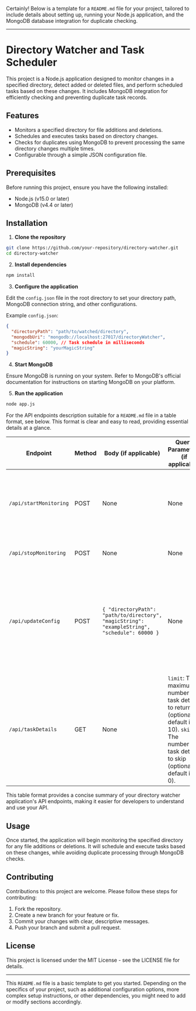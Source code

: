 Certainly! Below is a template for a `README.md` file for your project, tailored to include details about setting up, running your Node.js application, and the MongoDB database integration for duplicate checking.

---

# Directory Watcher and Task Scheduler

This project is a Node.js application designed to monitor changes in a specified directory, detect added or deleted files, and perform scheduled tasks based on these changes. It includes MongoDB integration for efficiently checking and preventing duplicate task records.

## Features

- Monitors a specified directory for file additions and deletions.
- Schedules and executes tasks based on directory changes.
- Checks for duplicates using MongoDB to prevent processing the same directory changes multiple times.
- Configurable through a simple JSON configuration file.

## Prerequisites

Before running this project, ensure you have the following installed:
- Node.js (v15.0 or later)
- MongoDB (v4.4 or later)

## Installation

1. **Clone the repository**

```bash
git clone https://github.com/your-repository/directory-watcher.git
cd directory-watcher
```

2. **Install dependencies**

```bash
npm install
```

3. **Configure the application**

Edit the `config.json` file in the root directory to set your directory path, MongoDB connection string, and other configurations.

Example `config.json`:
```json
{
  "directoryPath": "path/to/watched/directory",
  "mongodbUri": "mongodb://localhost:27017/directoryWatcher",
  "schedule": 60000, // Task schedule in milliseconds
  "magicString": "yourMagicString"
}
```

4. **Start MongoDB**

Ensure MongoDB is running on your system. Refer to MongoDB's official documentation for instructions on starting MongoDB on your platform.

5. **Run the application**

```bash
node app.js
```

For the API endpoints description suitable for a `README.md` file in a table format, see below. This format is clear and easy to read, providing essential details at a glance.

| Endpoint                 | Method | Body (if applicable)                                                                 | Query Parameters (if applicable)                                | Sample Response                                                                                              | Description                                                                                                               |
|--------------------------|--------|--------------------------------------------------------------------------------------|----------------------------------------------------------------|-------------------------------------------------------------------------------------------------------------|---------------------------------------------------------------------------------------------------------------------------|
| `/api/startMonitoring`   | POST   | None                                                                                 | None                                                           | `{ "message": "Monitoring started successfully." }`                                                          | Starts the monitoring process of the specified directory for file additions, deletions, and updates.                     |
| `/api/stopMonitoring`    | POST   | None                                                                                 | None                                                           | `{ "message": "Monitoring stopped successfully." }`                                                          | Stops the ongoing monitoring process.                                                                                     |
| `/api/updateConfig`      | POST   | `{ "directoryPath": "path/to/directory", "magicString": "exampleString", "schedule": 60000 }` | None                                                           | `{ "message": "Configuration updated successfully." }`                                                      | Updates the configuration for the directory monitoring, including the path to monitor, the magic string to look for, and the schedule interval in milliseconds. |
| `/api/taskDetails`       | GET    | None                                                                                 | `limit`: The maximum number of task details to return (optional, default is 10). `skip`: The number of task details to skip (optional, default is 0). | `{ "message": "Task details fetched successfully", "data": [{ "startTime": "2024-02-27T12:00:00.000Z", "endTime": "2024-02-27T12:05:00.000Z", "filesAdded": ["file1.txt", "file2.txt"], "filesDeleted": ["file3.txt"], "magicStringOccurrences": 5 }] }` | Retrieves a paginated list of task details, sorted by start time in descending order. Supports `limit` and `skip` query parameters to control pagination. |

This table format provides a concise summary of your directory watcher application's API endpoints, making it easier for developers to understand and use your API.

## Usage

Once started, the application will begin monitoring the specified directory for any file additions or deletions. It will schedule and execute tasks based on these changes, while avoiding duplicate processing through MongoDB checks.

## Contributing

Contributions to this project are welcome. Please follow these steps for contributing:

1. Fork the repository.
2. Create a new branch for your feature or fix.
3. Commit your changes with clear, descriptive messages.
4. Push your branch and submit a pull request.

## License

This project is licensed under the MIT License - see the LICENSE file for details.

---

This `README.md` file is a basic template to get you started. Depending on the specifics of your project, such as additional configuration options, more complex setup instructions, or other dependencies, you might need to add or modify sections accordingly.
